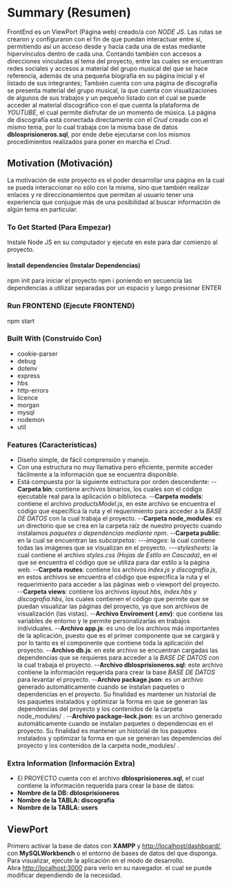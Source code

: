 # Summary (Resumen)

FrontEnd es un ViewPort (Página web) creado/a con *NODE JS*. Las rutas se crearon y configuraron con el fin de que puedan interactuar entre sí, permitiendo así un acceso desde y hacia cada una de estas mediante hipervínculos dentro de cada una. Contando también con accesos a direcciones vinculadas al tema del proyecto, entre las cuales se encuentran redes sociales y accesos a material del grupo musical del que se hace referencia, además de una pequeña biografía en su página inicial y el listado de sus integrantes; También cuenta con una  página de discografía se presenta material del grupo musical, la que cuenta con visualizaciones de algunos de sus trabajos y un pequeño listado con el cual se puede acceder al material discográfico con el que cuenta la plataforma de *YOUTUBE*, el cual permite disfrutar de un momento de música.
La página de discografía está conectada directamente con el *Crud* creado con el mismo tema, por lo cual trabaja con la misma base de datos **dblosprisioneros.sql**, por ende debe ejecutarse con los mismos procedimientos realizados para poner en marcha el *Crud*.

## Motivation (Motivación)

La motivación de este proyecto es el poder desarrollar una página en la cual se pueda interaccionar no sólo con la misma, sino que también realizar enlaces y re direccionamientos que permitan al usuario tener una experiencia que conjugue más de una posibilidad al buscar información de algún tema en particular.

### To Get Started (Para Empezar)

Instale Node JS en su computador y ejecute en este para dar comienzo al proyecto.

#### Install dependencies (Instalar Dependencias)

npm init para iniciar el proyecto
npm i poniendo en secuencia las dependencias a utilizar separadas por un espacio y luego presionar ENTER

### Run FRONTEND (Ejecute FRONTEND)

npm start

### Built With (Construido Con)

- cookie-parser
- debug
- dotenv
- express
- hbs
- http-errors
- licence
- morgan
- mysql
- nodemon
- util

### Features (Características)

- Diseño simple, de fácil comprensión y manejo.
- Con una estructura no muy llamativa pero eficiente, permite acceder fácilmente a la información que se encuentra disponible.
- Está compuesta por la siguiente estructura por orden descendente:
-- **Carpeta bin**: contiene archivos binarios, los cuales son el código ejecutable real para la aplicación o biblioteca.
--**Carpeta models**: contiene el archivo *productsModel.js*, en este archivo se encuentra  el código que especifica la ruta y el requerimiento para acceder a la *BASE DE DATOS* con la cual trabaja el proyecto.
--**Carpeta node_modules**: es un directorio que se crea en la carpeta raíz de nuestro proyecto cuando instalamos *paquetes o dependencias mediante npm*.
--**Carpeta public**: en la cual se encuentran las *subcarpetas*:
---*images*: la cual contiene todas las imágenes que se visualizan en el proyecto.
---*stylesheets*: la cual contiene el archivo *styles.css (Hojas de Estilo en Cascada)*, en el que se encuentra el código que se utiliza para dar estilo a la página web.
--**Carpeta routes**: contiene los archivos *index.js y discografía.js*, en estos archivos se encuentra el código que especifica la ruta y el requerimiento para acceder a las páginas web o viewport del proyecto.
--**Carpeta views**: contiene los archivos *layout.hbs, index.hbs y discografia.hbs*, los cuales contienen el código que permite que se puedan visualizar las páginas del proyecto, ya que son archivos de visualización (las vistas).
--**Archivo Enviroment (.env)**: que contiene las variables de entorno y le permite personalizarlas en trabajos individuales.
--**Archivo app.js**: es uno de los archivos más importantes de la aplicación, puesto que es el primer componente que se cargará y por lo tanto es el componente que contiene toda la aplicación del proyecto.
--**Archivo db.js**: en este archivo se encuentran cargadas las  dependencias que se requieres para acceder a la *BASE DE DATOS* con la cual trabaja el proyecto.
--**Archivo dblosprisioneros.sql**: este archivo contiene la información requerida para crear la base *BASE DE DATOS* para levantar el proyecto.
--**Archivo package.json**: es un archivo generado automáticamente cuando se instalan paquetes o dependencias en el proyecto. Su finalidad es mantener un historial de los paquetes instalados y optimizar la forma en que se generan las dependencias del proyecto y los contenidos de la carpeta node_modules/ .
--**Archivo package-lock.json**: es un archivo generado automáticamente cuando se instalan paquetes o dependencias en el proyecto. Su finalidad es mantener un historial de los paquetes instalados y optimizar la forma en que se generan las dependencias del proyecto y los contenidos de la carpeta node_modules/ .

### Extra Information (Información Extra)

- El PROYECTO cuenta con el  archivo **dblosprisioneros.sql**, el cual contiene la información requerida para crear la base de datos:
- **Nombre de la DB: dblosprisioneros**
- **Nombre de la TABLA: discografia**
- **Nombre de la TABLA: users**

## ViewPort

Primero activar la base de datos con **XAMPP** y [http://localhost/dashboard/](http://localhost/dashboard/), con **MySQLWorkbench** o el entorno de bases de datos del que disponga.
Para visualizar, ejecute la aplicación en el modo de desarrollo.\
Abra [http://localhost:3000](http://localhost:3000) para verlo en su navegador. el cual se puede modificar dependiendo de la necesidad.
